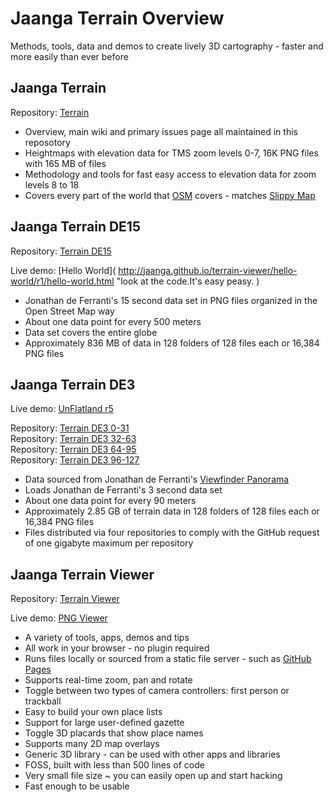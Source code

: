 Jaanga Terrain Overview
=======================

Methods, tools, data and demos to create lively 3D cartography - faster and more easily than ever before 

## Jaanga Terrain
Repository: [Terrain]( https://github.com/jaanga/terrain/ )

* Overview, main wiki and primary issues page all maintained in this reposotory
* Heightmaps with elevation data for TMS zoom levels 0-7, 16K PNG files with 165 MB of files
* Methodology and tools for fast easy access to elevation data for zoom levels 8 to 18
* Covers every part of the world that [OSM]( http://www.openstreetmap.org/ ) covers - matches [Slippy Map]( http://wiki.openstreetmap.org/wiki/Slippy_Map )

## Jaanga Terrain DE15
Repository: [Terrain DE15]( https://github.com/jaanga/terrain-de15/ )

Live demo: [Hello World]( http://jaanga.github.io/terrain-viewer/hello-world/r1/hello-world.html "look at the code.It's easy peasy. )

* Jonathan de Ferranti's 15 second data set in PNG files organized in the Open Street Map way
* About one data point for every 500 meters
* Data set covers the entire globe
* Approximately 836 MB of data in 128 folders of 128 files each or 16,384 PNG files


## Jaanga Terrain DE3

Live demo: [UnFlatland r5]( http://jaanga.github.io/terrain-viewer/un-flatland/r1/un-flatland-r5.html )

Repository: [Terrain DE3 0-31]( https://github.com/jaanga/terrain-de3-031 )  
Repository: [Terrain DE3 32-63]( https://github.com/jaanga/terrain-32-63 )  
Repository: [Terrain DE3 64-95]( https://github.com/jaanga/terrain-64-95 )  
Repository: [Terrain DE3 96-127]( https://github.com/jaanga/terrain-96-127 )  

* Data sourced from Jonathan de Ferranti's [Viewfinder Panorama]( http://www.viewfinderpanoramas.org/Coverage%20map%20viewfinderpanoramas_org3.htm )
* Loads Jonathan de Ferranti's 3 second data set
* About one data point for every 90 meters
* Approximately 2.85 GB of terrain data in 128 folders of 128 files each or 16,384 PNG files
* Files distributed via four repositories to comply with the GitHub request of one gigabyte maximum per repository


## Jaanga Terrain Viewer
Repository: [Terrain Viewer]( https://github.com/jaanga/terrain-viewer )

Live demo: [PNG Viewer]( http://jaanga.github.io/terrain-viewer/png-viewer/r1/png-viewer.html "The raw data has a beauty of its own" )

* A variety of tools, apps, demos and tips
* All work in your browser  - no plugin required
* Runs files locally or sourced from a static file server - such as [GitHub Pages]( http://pages.github.com/ )
* Supports real-time zoom, pan and rotate
* Toggle between two types of camera controllers: first person or trackball
* Easy to build your own place lists
* Support for large user-defined gazette
* Toggle 3D placards that show place names
* Supports many 2D map overlays
* Generic 3D library - can be used with other apps and libraries
* FOSS, built with less than 500 lines of code
* Very small file size ~ you can easily open up and start hacking
* Fast enough to be usable




